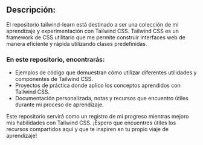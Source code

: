 
## Descripción:
El repositorio tailwind-learn está destinado a ser una colección de mi aprendizaje y experimentación con Tailwind CSS. Tailwind CSS es un framework de CSS utilitario que me permite construir interfaces web de manera eficiente y rápida utilizando clases predefinidas.

### En este repositorio, encontrarás:

- Ejemplos de código que demuestran cómo utilizar diferentes utilidades y componentes de Tailwind CSS.
- Proyectos de práctica donde aplico los conceptos aprendidos con Tailwind CSS.
- Documentación personalizada, notas y recursos que encuentro útiles durante mi proceso de aprendizaje.

Este repositorio servirá como un registro de mi progreso mientras mejoro mis habilidades con Tailwind CSS. ¡Espero que encuentres útiles los recursos compartidos aquí y que te inspiren en tu propio viaje de aprendizaje!
